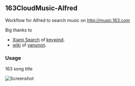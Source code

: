 ## 163CloudMusic-Alfred

Workflow for Alfred to search music on http://music.163.com

Big thanks to
* [Xiami Search](https://github.com/keywind/AlfredXiami) of [keywind](https://github.com/keywind/).
* [wiki](https://github.com/yanunon/NeteaseCloudMusic/wiki/%E7%BD%91%E6%98%93%E4%BA%91%E9%9F%B3%E4%B9%90API%E5%88%86%E6%9E%90) of [yanunon](https://github.com/yanunon).

### Usage
163 song title



![Screenshot](../master/screenshot.png?raw=true)
